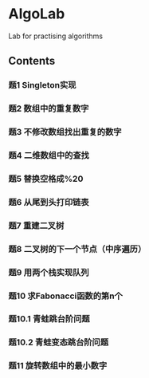 # AlgoLab
Lab for practising algorithms

## Contents
### 题1 Singleton实现

### 题2 数组中的重复数字

### 题3 不修改数组找出重复的数字

### 题4 二维数组中的查找

### 题5 替换空格成%20

### 题6 从尾到头打印链表

### 题7 重建二叉树

### 题8 二叉树的下一个节点（中序遍历）

### 题9 用两个栈实现队列

### 题10 求Fabonacci函数的第n个

### 题10.1 青蛙跳台阶问题

### 题10.2 青蛙变态跳台阶问题

### 题11 旋转数组中的最小数字

